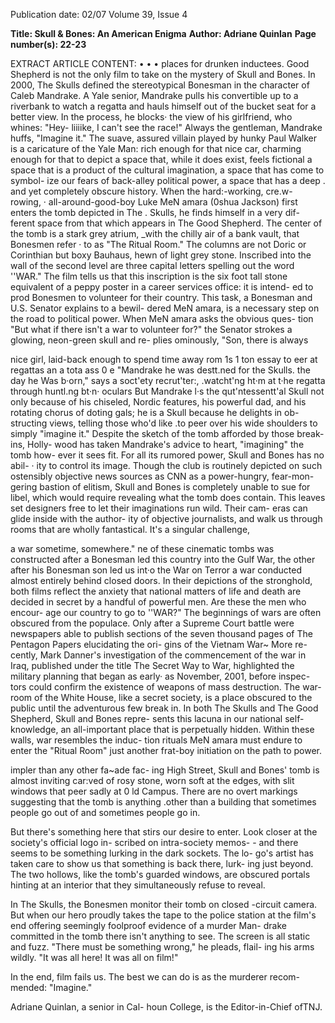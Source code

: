 Publication date: 02/07
Volume 39, Issue 4

**Title: Skull & Bones: An American Enigma**
**Author: Adriane Quinlan**
**Page number(s): 22-23**

EXTRACT ARTICLE CONTENT:
•
• •
places for drunken inductees.
Good Shepherd is not the only
film to take on the mystery of
Skull and Bones. In 2000, The Skulls
defined the stereotypical Bonesman
in the character of Caleb Mandrake.
A Yale senior, Mandrake pulls his
convertible up to a riverbank to
watch a regatta and hauls himself out
of the bucket seat for a better view.
In the process, he blocks· the view of
his girlfriend, who whines: "Hey-
liiiike, I can't see the race!" Always
the
gentleman,
Mandrake huffs,
"Imagine it."
The suave, assured villain played
by hunky Paul Walker is a caricature
of the Yale Man: rich enough for that
nice car, charming enough for that
to depict a space that, while it does
exist, feels fictional
a space that is
a product of the cultural imagination,
a space that has come to symbol-
ize our fears of back-alley political
power, a space that has a deep . and
yet completely obscure history.
When the hard:-working, cre.w-
rowing, · all-around-good-boy Luke
MeN amara (0shua Jackson) first
enters the tomb depicted in The
.
Skulls, he finds himself in a very dif-
ferent space from that which appears
in The Good Shepherd. The center of
the tomb is a stark grey atrium, _with
the chilly air of a bank vault, that
Bonesmen refer · to as "The Ritual
Room." The columns are not Doric
or Corinthian but boxy Bauhaus,
hewn of light grey stone.
Inscribed into the wall of the second
level are three capital letters spelling
out the word ''WAR." The film tells
us that this inscription is the six foot
tall stone equivalent of a peppy poster
in a career services office: it is intend-
ed to prod Bonesmen to volunteer for
their country. This task, a Bonesman
and U.S. Senator explains to a bewil-
dered MeN amara, is a necessary step
on the road to political power. When
MeN amara asks the obvious ques-
tion "But what if there isn't a war to
volunteer for?" the Senator strokes
a glowing, neon-green skull and re-
plies ominously, "Son, there is always


nice girl, laid-back enough to spend
time away rom 1s
1 ton essay to
eer at regattas an a tota ass 0 e
"Mandrake he was destt.ned for the
Skulls. the day he Was b·orn," says a
soct'ety recrut'ter:, .watcht'ng ht·m at t·he
regatta through huntl.ng bt·n· oculars
But Mandrake l·s the qut'ntessentt'al
Skull not only because of his chiseled,
Nordic features, his powerful dad,
and his rotating chorus of doting gals;
he is a Skull because he delights in ob-
structing views, telling those who'd
like .to peer over his wide shoulders
to simply "imagine it."
Despite the sketch of the tomb
afforded by those break-ins, Holly-
wood has taken Mandrake's advice
to heart, "imagining" the tomb how-
ever it sees fit. For all its rumored
power, Skull and Bones has no abil- ·
ity to control its image. Though the
club is routinely depicted on such
ostensibly objective news sources as
CNN as a power-hungry, fear-mon-
gering bastion of elitism, Skull and
Bones is completely unable to sue for
libel, which would require revealing
what the tomb does contain. This
leaves set designers free to let their
imaginations run wild. Their cam-
eras can glide inside with the author-
ity of objective journalists, and walk
us through rooms that are wholly
fantastical. It's a singular challenge,


a war sometime, somewhere."
ne of these cinematic tombs was
constructed after a Bonesman
led this country into the Gulf War,
the other after his Bonesman son led
us int·o the War on Terror
a war
conducted almost entirely behind
closed doors. In their depictions of
the stronghold, both films reflect the
anxiety that national matters of life
and death are decided in secret by a
handful of powerful men.
Are these the men who encour-
age our country to go to ''WAR?"
The beginnings of wars are often
obscured from the populace. Only
after a Supreme Court battle were
newspapers able to publish sections
of the seven thousand pages of The
Pentagon Papers elucidating the ori-
gins of the Vietnam War~ More re-
cently, Mark Danner's investigation
of the commencement of the war in
Iraq, published under the title The
Secret Way to War, highlighted the
military planning that began as early·
as November, 2001, before inspec-
tors could confirm the existence of
weapons of mass destruction. The
war-room of the White House, like
a secret society, is a place obscured
to the public until the adventurous
few break in.
In both The Skulls and The Good
Shepherd, Skull and Bones repre-
sents this lacuna in our national self-
knowledge, an all-important place
that is perpetually hidden. Within
these walls, war resembles the induc-
tion rituals MeN amara must endure
to enter the "Ritual Room"
just
another frat-boy initiation on the
path to power.


impler than any other fa~ade fac-
ing High Street, Skull and Bones'
tomb is almost inviting car:ved of
rosy stone, worn soft at the edges,
with slit windows that peer sadly
at 0 ld Campus. There are no overt
markings suggesting that the tomb
is anything .other than a building
that sometimes people go out of and
sometimes people go in.

But there's something here that
stirs our desire to enter. Look closer
at the society's official logo in-
scribed on intra-society memos- -
and there seems to be something
lurking in the dark sockets. The lo-
go's artist has taken care to show us
that something is back there, lurk-
ing just beyond. The two hollows,
like the tomb's guarded windows,
are obscured portals hinting at an
interior that they simultaneously
refuse to reveal.

In The Skulls, the Bonesmen
monitor their tomb on closed -circuit
camera. But when our hero proudly
takes the tape to the police station at
the film's end offering seemingly
foolproof evidence of a murder Man-
drake committed in the tomb there
isn't anything to see. The screen is
all static and fuzz. "There must be
something wrong," he pleads, flail-
ing his arms wildly. "It was all here!
It was all on film!"

In the end, film fails us. The best
we can do is as the murderer recom-
mended: "Imagine."

Adriane Quinlan, a senior in Cal-
houn College, is the Editor-in-Chief
ofTNJ.